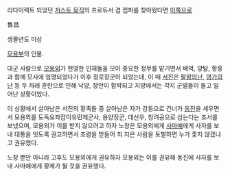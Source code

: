 리다이렉트 되었던 [저스트 뮤직](%EC%A0%80%EC%8A%A4%ED%8A%B8%20%EB%AE%A4%EC%A7%81.md)의
프로듀서 겸 랩퍼를 찾아왔다면 [이쪽으로](%EC%B2%9C%EC%9E%AC%EB%85%B8%EC%B0%BD.md)

魯昌

생몰년도 미상

[모용부](%EB%AA%A8%EC%9A%A9%EB%B6%80.md)의 인물.

대군 사람으로 [모용외](%EB%AA%A8%EC%9A%A9%EC%99%B8.md)가 현명한 인재들을 모아 중요한 정무를 맡기면서 배억,
양탐, 황홍과 함께 모사에 임명되었다가 이후 정로장군이 되었는데, 이 때 [서진](%EC%84%9C%EC%A7%84.md)은 [팔왕의난](%ED%8C%94%EC%99%95%EC%9D%98%20%EB%82%9C.md), [영가의난](%EC%98%81%EA%B0%80%EC%9D%98%20%EB%82%9C.md) 등 두 차례 혼란으로 인해 낙양, 장안이 함락되고
지방에서는 각지 군벌들이 들고 일어난 상황이었다.

이 상황에서 살아남은 서진의 황족들 중 살아남은 자가 강동으로 건너가 [동진](%EB%8F%99%EC%A7%84.md)을 세우면서
모용외를 도독요좌잡이유민제군사, 용양장군, 대선우, 창려공으로 삼는다는 조서를 보냈으며, 모용외가 이를 받지 않으려고 하자 노창은 모용외에게
[사마예](%EC%82%AC%EB%A7%88%EC%98%88#s-2.md)에게 사자를 보내 대통을 잇도록 권고하면서 조령을 받들어 죄
지은 사람을 토벌하면 누가 좇지 않겠냐고 권유했다.

노창 뿐만 아니라 고후도 모용외에게 권유하자 모용외는 이를 권유해 동진에 사자를 보내 사마예에게 황제가 될 것을 권유했다.

